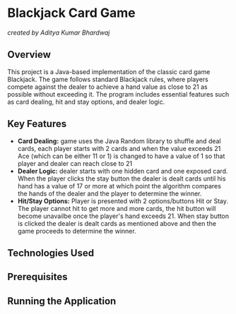 # Blackjack Card Game
*created by Aditya Kumar Bhardwaj*

## Overview
This project is a Java-based implementation of the classic card game Blackjack. The game follows standard Blackjack rules, where players compete against the dealer to achieve a hand value as close to 21 as possible without exceeding it. The program includes essential features such as card dealing, hit and stay options, and dealer logic.

## Key Features
- **Card Dealing:** game uses the Java Random library to shuffle and deal cards, each player starts with 2 cards and when the value exceeds 21 Ace (which can be either 11 or 1) is changed to have a value of 1 so that player and dealer can reach close to 21
- **Dealer Logic:** dealer starts with one hidden card and one exposed card. When the player clicks the stay button the dealer is dealt cards until his hand has a value of 17 or more at which point the algorithm compares the hands of the dealer and the player to determine the winner.
- **Hit/Stay Options:** Player is presented with 2 options/buttons Hit or Stay. The player cannot hit to get more and more cards, the hit button will become unavailbe once the player's hand exceeds 21. When stay button is clicked the dealer is dealt cards as mentioned above and then the game proceeds to determine the winner.

## Technologies Used

## Prerequisites

## Running the Application
